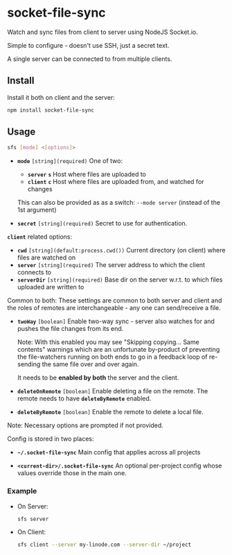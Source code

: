 # socket-file-sync

Watch and sync files from client to server using NodeJS Socket.io.

Simple to configure - doesn't use SSH, just a secret text.

A single server can be connected to from multiple clients.

## Install

Install it both on client and the server:

```sh
npm install socket-file-sync
```

## Usage

```sh
sfs [mode] <[options]>
```

* **`mode`** `[string](required)` One of two:
  * **`server`** **`s`** Host where files are uploaded to
  * **`client`** **`c`** Host where files are uploaded from, and watched for changes

  This can also be provided as as a switch: `--mode server` (instead of the 1st argument)

* **`secret`** `[string](required)` Secret to use for authentication.

**`client`** related options:

* **`cwd`** `[string](default:process.cwd())` Current directory (on client) where files are watched on
* **`server`** `[string](required)` The server address to which the client connects to
* **`serverDir`** `[string](required)` Base dir on the server w.r.t. to which files uploaded are written to

Common to both: These settings are common to both server and client and the roles of remotes are interchangeable - any one can send/receive a file.

* **`twoWay`** `[boolean]` Enable two-way sync - server also watches for and pushes the file changes from its end.

  Note: With this enabled you may see "Skipping copying... Same contents" warnings which are an unfortunate by-product of preventing the file-watchers running on both ends to go in a feedback loop of re-sending the same file over and over again.

  It needs to be **enabled by both** the server and the client.

* **`deleteOnRemote`** `[boolean]` Enable deleting a file on the remote. The remote needs to have **`deleteByRemote`** enabled.

* **`deleteByRemote`** `[boolean]` Enable the remote to delete a local file.

Note: Necessary options are prompted if not provided.

Config is stored in two places:

* **`~/.socket-file-sync`** Main config that applies across all projects

* **`<current-dir>/.socket-file-sync`** An optional per-project config whose values override those in the main one.


### Example

* On Server:

  ```sh
  sfs server
  ```

* On Client:

  ```sh
  sfs client --server my-linode.com --server-dir ~/project
  ```
